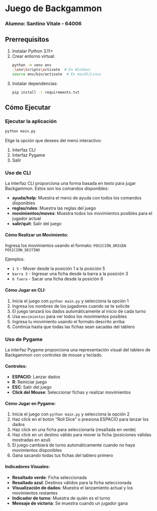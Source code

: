 # Juego de Backgammon

### Alumno: Santino Vitale - 64006

## Prerrequisitos

1. Instalar Python 3.11+
2. Crear entorno virtual:
   ```bash
   python -m venv env
   .\env\Scripts\activate  # En Windows
   source env/bin/activate  # En macOS/Linux
   ```
3. Instalar dependencias:
   ```bash
   pip install -r requirements.txt
   ```

## Cómo Ejecutar

### Ejecutar la aplicación

```bash
python main.py
```

Elige la opción que desees del menú interactivo:
1. Interfaz CLI
2. Interfaz Pygame
3. Salir

### Uso de CLI

La interfaz CLI proporciona una forma basada en texto para jugar Backgammon. Estos son los comandos disponibles:

- **ayuda/help**: Muestra el menú de ayuda con todos los comandos disponibles
- **reglas/rules**: Muestra las reglas del juego
- **movimientos/moves**: Muestra todos los movimientos posibles para el jugador actual
- **salir/quit**: Salir del juego

#### Cómo Realizar un Movimiento:

Ingresa los movimientos usando el formato: `POSICIÓN_ORIGEN POSICIÓN_DESTINO`

Ejemplos:
- `1 5` - Mover desde la posición 1 a la posición 5
- `barra 3` - Ingresar una ficha desde la barra a la posición 3
- `6 fuera` - Sacar una ficha desde la posición 6

#### Cómo Jugar en CLI:

1. Inicia el juego con `python main.py` y selecciona la opción 1
2. Ingresa los nombres de los jugadores cuando se te solicite
3. El juego lanzará los dados automáticamente al inicio de cada turno
4. Usa `movimientos` para ver todos los movimientos posibles
5. Ingresa tu movimiento usando el formato descrito arriba
6. Continúa hasta que todas las fichas sean sacadas del tablero

### Uso de Pygame

La interfaz Pygame proporciona una representación visual del tablero de Backgammon con controles de mouse y teclado.

#### Controles:

- **ESPACIO**: Lanzar dados
- **R**: Reiniciar juego
- **ESC**: Salir del juego
- **Click del Mouse**: Seleccionar fichas y realizar movimientos

#### Cómo Jugar en Pygame:

1. Inicia el juego con `python main.py` y selecciona la opción 2
2. Haz click en el botón "Roll Dice" o presiona ESPACIO para lanzar los dados
3. Haz click en una ficha para seleccionarla (resaltada en verde)
4. Haz click en un destino válido para mover la ficha (posiciones válidas mostradas en azul)
5. El juego cambiará de turno automáticamente cuando no haya movimientos disponibles
6. Gana sacando todas tus fichas del tablero primero

#### Indicadores Visuales:

- **Resaltado verde**: Ficha seleccionada
- **Resaltado azul**: Destinos válidos para la ficha seleccionada
- **Visualización de dados**: Muestra el lanzamiento actual y los movimientos restantes
- **Indicador de turno**: Muestra de quién es el turno
- **Mensaje de victoria**: Se muestra cuando un jugador gana